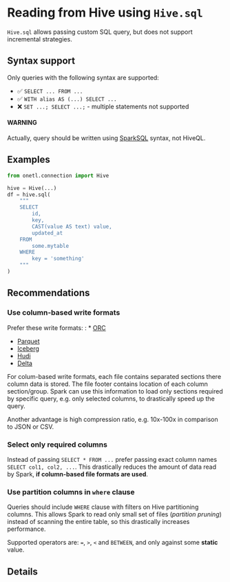 <a id="hive-sql"></a>

# Reading from Hive using `Hive.sql`

`Hive.sql` allows passing custom SQL query, but does not support incremental strategies.

## Syntax support

Only queries with the following syntax are supported:

* ✅︎ `SELECT ... FROM ...`
* ✅︎ `WITH alias AS (...) SELECT ...`
* ❌ `SET ...; SELECT ...;` - multiple statements not supported

#### WARNING
Actually, query should be written using [SparkSQL](https://spark.apache.org/docs/latest/sql-ref-syntax.html#data-retrieval-statements) syntax, not HiveQL.

## Examples

```python
from onetl.connection import Hive

hive = Hive(...)
df = hive.sql(
    """
    SELECT
        id,
        key,
        CAST(value AS text) value,
        updated_at
    FROM
        some.mytable
    WHERE
        key = 'something'
    """
)
```

## Recommendations

### Use column-based write formats

Prefer these write formats:
: * [ORC](https://spark.apache.org/docs/latest/sql-data-sources-orc.html)
  * [Parquet](https://spark.apache.org/docs/latest/sql-data-sources-parquet.html)
  * [Iceberg](https://iceberg.apache.org/spark-quickstart/)
  * [Hudi](https://hudi.apache.org/docs/quick-start-guide/)
  * [Delta](https://docs.delta.io/latest/quick-start.html#set-up-apache-spark-with-delta-lake)

For colum-based write formats, each file contains separated sections there column data is stored. The file footer contains
location of each column section/group. Spark can use this information to load only sections required by specific query, e.g. only selected columns,
to drastically speed up the query.

Another advantage is high compression ratio, e.g. 10x-100x in comparison to JSON or CSV.

### Select only required columns

Instead of passing `SELECT * FROM ...` prefer passing exact column names `SELECT col1, col2, ...`.
This drastically reduces the amount of data read by Spark, **if column-based file formats are used**.

### Use partition columns in `where` clause

Queries should include `WHERE` clause with filters on Hive partitioning columns.
This allows Spark to read only small set of files (*partition pruning*) instead of scanning the entire table, so this drastically increases performance.

Supported operators are: `=`, `>`, `<` and `BETWEEN`, and only against some **static** value.

## Details
